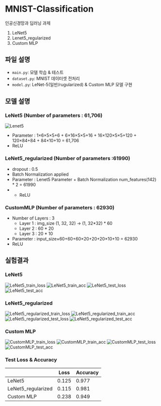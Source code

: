 # MNIST-Classification
인공신경망과 딥러닝 과제
  1. LeNet5
  2. Lenet5_regularized
  3. Custom MLP
     
## 파일 설명
- `main.py`: 모델 학습 & 테스트
- `dataset.py`: MNIST 데이터셋 전처리
- `model.py`: LeNet-5(일반/rugularized) & Custom MLP 모델 구현

## 모델 설명
### LeNet5 (Number of parameters : 61,706)
![Lenet5](https://github.com/moon2y/MNIST-Classification/blob/main/plot/321547232-f8d850d2-0329-47b8-b528-cce4a6177682.png)
- Parameter : 1×6×5×5+6 + 6×16×5×5+16 + 16×120×5×5+120 + 120×84+84 + 84×10+10 = 61,706
- ReLU

### LeNet5_regularized (Number of parameters :61990)
- dropout : 0.5
- Batch Normalization applied
- Parameter : Lenet5 Parameter + Batch Normalization num_features(142) * 2 = 61990
- - ReLU

### CustomMLP (Number of parameters : 62930)
- Number of Layers : 3
  - Layer 1 : img_size (1, 32, 32) -> (1, 32*32) * 60
  - Layer 2 : 60 * 20
  - Layer 3 : 20 * 10
- Parameter : input_size×60+60+60×20+20+20×10+10 = 62930 
- ReLU

## 실험결과
### LeNet5
![LeNet5_train_loss](https://github.com/moon2y/MNIST-Classification/blob/main/plot/plotLeNet5_train_loss.png)
![LeNet5_train_acc](https://github.com/moon2y/MNIST-Classification/blob/main/plot/plotLeNet5_train_acc.png)
![LeNet5_test_loss](https://github.com/moon2y/MNIST-Classification/blob/main/plot/plotLeNet5_test_loss.png)
![LeNet5_test_acc](https://github.com/moon2y/MNIST-Classification/blob/main/plot/plotLeNet5_test_acc.png)

### LeNet5_regularized
![LeNet5_regularized_train_loss](https://github.com/moon2y/MNIST-Classification/blob/main/plot/plotLeNet5R_train_loss.png)
![LeNet5_regularized_train_acc](https://github.com/moon2y/MNIST-Classification/blob/main/plot/plotLeNet5R_train_acc.png)
![LeNet5_regularized_test_loss](https://github.com/moon2y/MNIST-Classification/blob/main/plot/plotLeNet5R_test_loss.png)
![LeNet5_regularized_test_acc](https://github.com/moon2y/MNIST-Classification/blob/main/plot/plotLeNet5R_test_acc.png)

### Custom MLP
![CustomMLP_train_loss](https://github.com/moon2y/MNIST-Classification/blob/main/plot/plotMLP_train_loss.png)
![CustomMLP_train_acc](https://github.com/moon2y/MNIST-Classification/blob/main/plot/plotMLP_train_acc.png)
![CustomMLP_test_loss](https://github.com/moon2y/MNIST-Classification/blob/main/plot/plotMLP_test_loss.png)
![CustomMLP_test_acc](https://github.com/moon2y/MNIST-Classification/blob/main/plot/plotMLP_test_acc.png)

### Test Loss & Accuracy
|                    | Loss      | Accuracy  |
|--------------------|-----------|-----------|
| LeNet5             | 0.125     | 0.977     |
| LeNet5_regularized | 0.115     | 0.981     |
| Custom MLP         | 0.238     | 0.949     |
